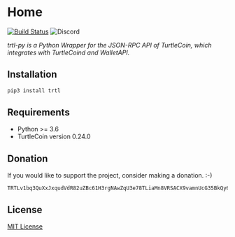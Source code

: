 # Home

[![Build Status](https://travis-ci.org/sohamb03/trtl-py.svg?branch=master)](https://travis-ci.org/sohamb03/trtl-py) ![Discord](https://img.shields.io/discord/388915017187328002?label=Discord)
 
*trtl-py is a Python Wrapper for the JSON-RPC API of TurtleCoin, which integrates with TurtleCoind and WalletAPI.*

  
## Installation

```sh
pip3 install trtl
```

## Requirements

* Python &gt;= 3.6 
* TurtleCoin version 0.24.0

## Donation

If you would like to support  the project, consider making a donation. :-)

```
TRTLv1bq3QuXxJxqudVdR82uZBc61H3rgNAwZqU3e78TLiaMn8VRSACX9vamnUcG35BkQy6VfwUy5CsV9YNomioPGGyVhHH4DMc
```

## License

[MIT License](https://github.com/sohamb03/trtl-py/blob/master/LICENSE)
